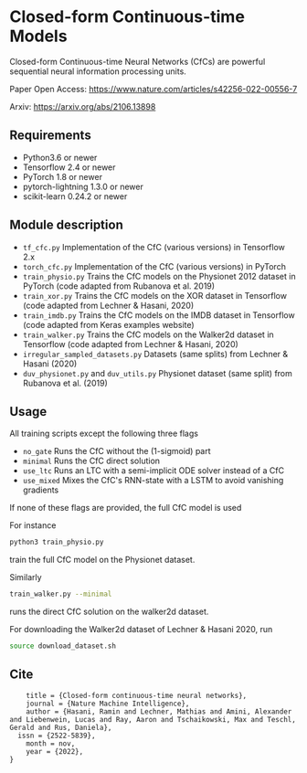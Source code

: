 # Closed-form Continuous-time Models

Closed-form Continuous-time Neural Networks (CfCs) are powerful sequential neural information processing units. 

Paper Open Access: https://www.nature.com/articles/s42256-022-00556-7

Arxiv: https://arxiv.org/abs/2106.13898

## Requirements

- Python3.6 or newer
- Tensorflow 2.4 or newer
- PyTorch 1.8 or newer
- pytorch-lightning 1.3.0 or newer
- scikit-learn 0.24.2 or newer

## Module description

- ```tf_cfc.py``` Implementation of the CfC (various versions) in Tensorflow 2.x
- ```torch_cfc.py``` Implementation of the CfC (various versions) in PyTorch
- ```train_physio.py``` Trains the CfC models on the Physionet 2012 dataset in PyTorch (code adapted from Rubanova et al. 2019)
- ```train_xor.py``` Trains the CfC models on the XOR dataset in Tensorflow (code adapted from Lechner & Hasani, 2020)
- ```train_imdb.py``` Trains the CfC models on the IMDB dataset in Tensorflow (code adapted from Keras examples website)
- ```train_walker.py``` Trains the CfC models on the Walker2d dataset in Tensorflow (code adapted from Lechner & Hasani, 2020)
- ```irregular_sampled_datasets.py``` Datasets (same splits) from Lechner & Hasani (2020)
- ```duv_physionet.py``` and ```duv_utils.py``` Physionet dataset (same split) from Rubanova et al. (2019)

## Usage

All training scripts except the following three flags

- ```no_gate``` Runs the CfC without the (1-sigmoid) part
- ```minimal``` Runs the CfC direct solution
- ```use_ltc``` Runs an LTC with a semi-implicit ODE solver instead of a CfC
- ```use_mixed``` Mixes the CfC's RNN-state with a LSTM to avoid vanishing gradients

If none of these flags are provided, the full CfC model is used

For instance 

```bash
python3 train_physio.py
```

train the full CfC model on the Physionet dataset.

Similarly

```bash
train_walker.py --minimal
```

runs the direct CfC solution on the walker2d dataset.

For downloading the Walker2d dataset of Lechner & Hasani 2020, run 

```bash
source download_dataset.sh
```

## Cite

```@article{hasani_closed-form_2022,
	title = {Closed-form continuous-time neural networks},
	journal = {Nature Machine Intelligence},
	author = {Hasani, Ramin and Lechner, Mathias and Amini, Alexander and Liebenwein, Lucas and Ray, Aaron and Tschaikowski, Max and Teschl, Gerald and Rus, Daniela},
  issn = {2522-5839},
	month = nov,
	year = {2022},
}
